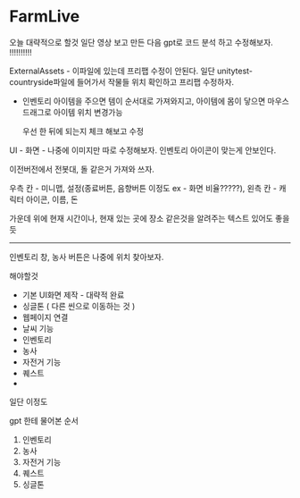 # FarmLive

오늘 대략적으로 할것
일단 영상 보고 만든 다음 gpt로 코드 분석 하고 수정해보자. !!!!!!!!!!

ExternalAssets - 이파일에 있는데 프리팹 수정이 안된다. 일단 unitytest- countryside파일에 들어가서 작물들 위치 확인하고 프리팹 수정하자. 

- 인벤토리
  아이템을 주으면 템이 순서대로 가져와지고, 아이템에 몸이 닿으면
  마우스 드래그로 아이템 위치 변경가능

  우선 한 뒤에 되는지 체크 해보고 수정
  
UI - 화면 - 나중에 이미지만 따로 수정해보자. 인벤토리 아이콘이 맞는게 안보인다. 

이전버전에서 전봇대, 돌 같은거 가져와 쓰자.

우측 칸 - 미니맵, 설정(종료버튼, 음향버튼 이정도 ex - 화면 비율?????),
왼측 칸 - 캐릭터 아이콘, 이름, 돈

가운데 위에 현재 시간이나, 현재 있는 곳에 장소 같은것을 알려주는 텍스트 있어도 좋을 듯

-------------------------------------------------------

인벤토리 창, 농사 버튼은 나중에 위치 찾아보자.

해야할것
- 기본 UI화면 제작 - 대략적 완료
- 싱글톤 ( 다른 씬으로 이동하는 것 )
- 웹페이지 연결
- 날씨 기능
- 인벤토리
- 농사
- 자전거 기능
- 퀘스트
- 
일단 이정도

gpt 한테 물어본 순서 

1. 인벤토리
2. 농사
3. 자전거 기능
4. 퀘스트
5. 싱글톤

